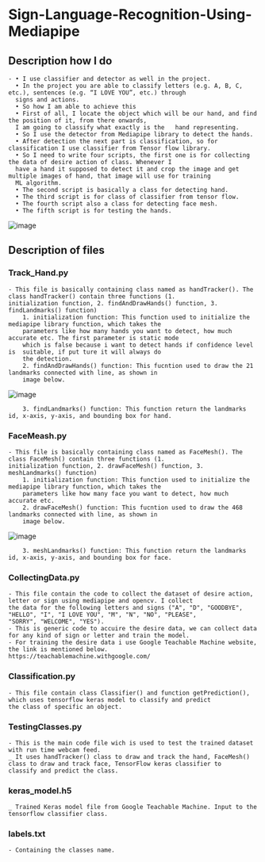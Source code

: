 # Sign-Language-Recognition-Using-Mediapipe


## Description how I do
	- •	I use classifier and detector as well in the project.
	  •	In the project you are able to classify letters (e.g. A, B, C, etc.), sentences (e.g. “I LOVE YOU”, etc.) through 
	  signs and actions.
	  •	So how I am able to achieve this
	  •	First of all, I locate the object which will be our hand, and find the position of it, from there onwards,
	  I am going to classify what exactly is the   hand representing.
	  •	So I use the detector from Mediapipe library to detect the hands. 
	  •	After detection the next part is classification, so for classification I use classifier from Tensor flow library. 
	  •	So I need to write four scripts, the first one is for collecting the data of desire action of class. Whenever I 
	  have a hand it supposed to detect it and crop the image and get multiple images of hand, that image will use for training
	  ML algorithm. 
	  •	The second script is basically a class for detecting hand.
	  •	The third script is for class of classifier from tensor flow.
	  •	The fourth script also a class for detecting face mesh.
	  •	The fifth script is for testing the hands.

![image](https://user-images.githubusercontent.com/109298390/179020669-34df28af-e317-418c-8726-11581b321768.png)

## Description of files

### Track_Hand.py
	
	- This file is basically containing class named as handTracker(). The class handTracker() contain three functions (1. 
	initialization function, 2. findAndDrawHands() function, 3. findLandmarks() function)
		1. initialization function: This function used to initialize the mediapipe library function, which takes the 
		parameters like how many hands you want to detect, how much accurate etc. The first parameter is static mode 
		which is false because i want to detect hands if confidence level is  suitable, if put ture it will always do 
		the detection. 
		2. findAndDrawHands() function: This fucntion used to draw the 21 landmarks connected with line, as shown in 
		image below.
	
![image](https://user-images.githubusercontent.com/109298390/179025242-11785c82-15e1-48ad-8f26-dbc2b079ea4d.png)
		
		3. findLandmarks() function: This function return the landmarks id, x-axis, y-axis, and bounding box for hand.

### FaceMeash.py

	- This file is basically containing class named as FaceMesh(). The class FaceMesh() contain three functions (1. 
	initialization function, 2. drawFaceMesh() function, 3. meshLandmarks() function)
		1. initialization function: This function used to initialize the mediapipe library function, which takes the 
		parameters like how many face you want to detect, how much accurate etc. 
		2. drawFaceMesh() function: This fucntion used to draw the 468 landmarks connected with line, as shown in 
		image below.
		
![image](https://user-images.githubusercontent.com/109298390/179029128-f165bcdf-a68f-41d0-b6f2-57119ce62a38.png)

		3. meshLandmarks() function: This function return the landmarks id, x-axis, y-axis, and bounding box for face.

### CollectingData.py

	- This file contain the code to collect the dataset of desire action, letter or sign using mediapipe and opencv. I collect
	the data for the following letters and signs ("A", "D", "GOODBYE", "HELLO", "I", "I LOVE YOU", "M", "N", "NO", "PLEASE", 
	"SORRY", "WELCOME", "YES"). 
	- This is generic code to accuire the desire data, we can collect data for any kind of sign or letter and train the model.
	- For training the desire data i use Google Teachable Machine website, the link is mentioned below. 
	https://teachablemachine.withgoogle.com/ 

### Classification.py

	- This file contain class Classifier() and function getPrediction(), which uses tensorflow keras model to classify and predict 
	the class of specific an object.

### TestingClasses.py

	- This is the main code file wich is used to test the trained dataset with run time webcam feed. 
	_ It uses handTracker() class to draw and track the hand, FaceMesh() class to draw and track face, TensorFlow keras classifier to 
	classify and predict the class. 
	
### keras_model.h5

	_ Trained Keras model file from Google Teachable Machine. Input to the tensorflow classifier class.

### labels.txt

	- Containing the classes name.
